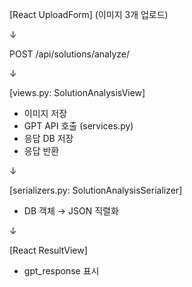 [React UploadForm] 
(이미지 3개 업로드)


   ↓ 

   
POST /api/solutions/analyze/


   ↓

   
[views.py: SolutionAnalysisView]
   - 이미지 저장
   - GPT API 호출 (services.py)
   - 응답 DB 저장
   - 응답 반환

     
   ↓

   
[serializers.py: SolutionAnalysisSerializer]
   - DB 객체 → JSON 직렬화

     
   ↓ 


[React ResultView]
   - gpt_response 표시
